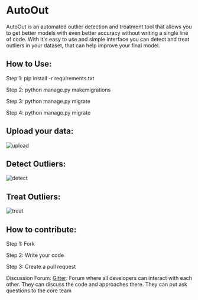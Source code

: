 # AutoOut

AutoOut is an automated outlier detection and treatment tool that allows you to get better models with even better accuracy without writing a single line of code.
With it's easy to use and simple interface you can detect and treat outliers in your dataset, that can help improve your final model.

How to Use:
------------

Step 1: pip install -r requirements.txt

Step 2: python manage.py makemigrations

Step 3: python manage.py migrate

Step 4: python manage.py migrate

Upload your data:
----------------
![upload](https://github.com/MateLabs/AutoOut/blob/master/screenshots/upload.png)

Detect Outliers:
-----------------
![detect](https://github.com/MateLabs/AutoOut/blob/master/screenshots/detect.png)


Treat Outliers:
---------------
![treat](https://github.com/MateLabs/AutoOut/blob/master/screenshots/treat.png)


How to contribute:
-----------------
Step 1: Fork

Step 2: Write your code

Step 3: Create a pull request


Discussion Forum:
[Gitter](https://gitter.im/Mate-Labs-AutoOut/community): Forum where all developers can interact with each other. They can discuss the code and approaches there. They can put ask questions to the core team